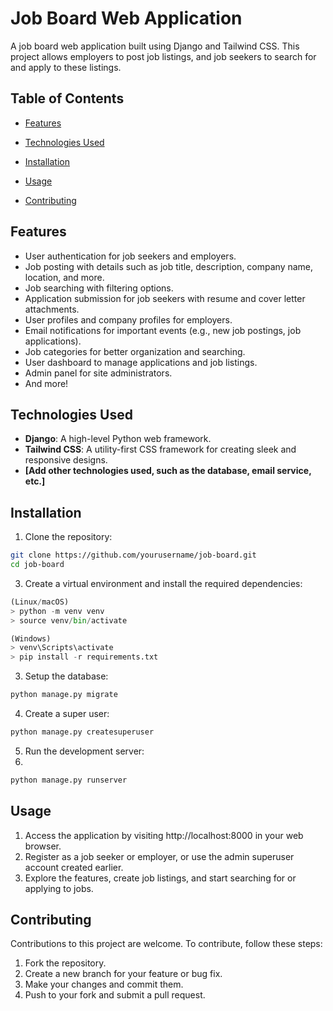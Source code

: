 # Job Board Web Application

A job board web application built using Django and Tailwind CSS. This project allows employers to post job listings, and job seekers to search for and apply to these listings.

## Table of Contents

-   [Features](#features)

-   [Technologies Used](#technologies-used)

-   [Installation](#installation)

-   [Usage](#usage)

-   [Contributing](#contributing)

## Features

-   User authentication for job seekers and employers.
-   Job posting with details such as job title, description, company name, location, and more.
-   Job searching with filtering options.
-   Application submission for job seekers with resume and cover letter attachments.
-   User profiles and company profiles for employers.
-   Email notifications for important events (e.g., new job postings, job applications).
-   Job categories for better organization and searching.
-   User dashboard to manage applications and job listings.
-   Admin panel for site administrators.
-   And more!

## Technologies Used

-   **Django**: A high-level Python web framework.
-   **Tailwind CSS**: A utility-first CSS framework for creating sleek and responsive designs.
-   **[Add other technologies used, such as the database, email service, etc.]**

## Installation

1. Clone the repository:

```bash
git clone https://github.com/yourusername/job-board.git
cd job-board
```

3. Create a virtual environment and install the required dependencies:

```python
(Linux/macOS)
> python -m venv venv
> source venv/bin/activate

(Windows)
> venv\Scripts\activate
> pip install -r requirements.txt
```

3. Setup the database:

```bash
python manage.py migrate
```

4. Create a super user:

```bash
python manage.py createsuperuser
```

5. Run the development server:
6.

```bash
python manage.py runserver
```

## Usage

1. Access the application by visiting http://localhost:8000 in your web browser.
2. Register as a job seeker or employer, or use the admin superuser account created earlier.
3. Explore the features, create job listings, and start searching for or applying to jobs.

## Contributing

Contributions to this project are welcome. To contribute, follow these steps:

1. Fork the repository.
2. Create a new branch for your feature or bug fix.
3. Make your changes and commit them.
4. Push to your fork and submit a pull request.
